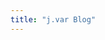 ```yaml
---
title: "j.var Blog"
---
```


<!-- This is the posts section. It should use the default `list.html` template. -->
